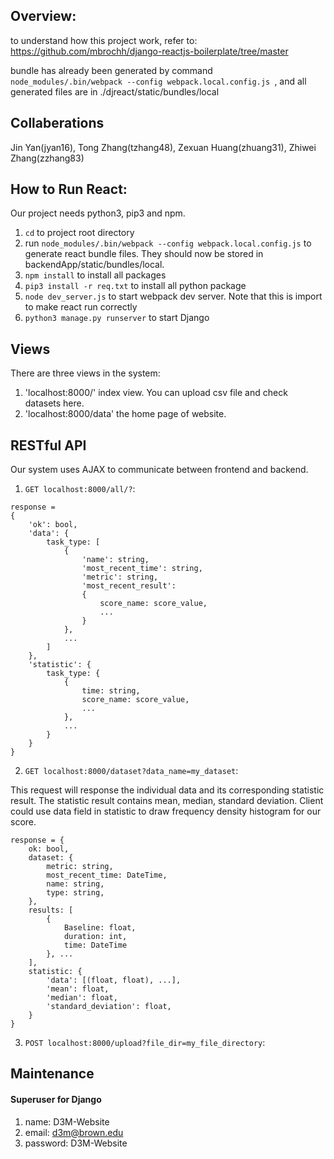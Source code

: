 ## Overview:
to understand how this project work, refer to:
https://github.com/mbrochh/django-reactjs-boilerplate/tree/master

bundle has already been generated by command `node_modules/.bin/webpack --config webpack.local.config.js
`, and all generated files are in ./djreact/static/bundles/local

## Collaberations
Jin Yan(jyan16), Tong Zhang(tzhang48), Zexuan Huang(zhuang31), Zhiwei Zhang(zzhang83)


## How to Run React:
Our project needs python3, pip3 and npm.

1. `cd` to project root directory
1. run `node_modules/.bin/webpack --config webpack.local.config.js` to generate react bundle files. They should now be
stored in backendApp/static/bundles/local.
1. `npm install` to install all packages
1. `pip3 install -r req.txt` to install all python package
1. `node dev_server.js` to start webpack dev server. Note that this is import to make react run correctly
1. `python3 manage.py runserver` to start Django

## Views
There are three views in the system:

1. 'localhost:8000/' index view. You can upload csv file and check datasets here.
1. 'localhost:8000/data' the home page of website.

## RESTful API
Our system uses AJAX to communicate between frontend and backend.


1. `GET localhost:8000/all/?`:

~~~~
response = 
{
    'ok': bool,
    'data': {
        task_type: [
            {
                'name': string,
                'most_recent_time': string,
                'metric': string,
                'most_recent_result': 
                {
                    score_name: score_value,
                    ...
                }
            }, 
            ...
        ]
    },
    'statistic': {
        task_type: {
            {
                time: string,
                score_name: score_value,
                ...
            },
            ...
        }
    }
}
~~~~

2. `GET localhost:8000/dataset?data_name=my_dataset`:

This request will response the individual data and its corresponding statistic result. The statistic result
contains mean, median, standard deviation. Client could use data field in statistic to draw frequency density histogram 
for our score.
~~~~
response = {
    ok: bool,
    dataset: {
        metric: string,
        most_recent_time: DateTime,
        name: string,
        type: string,
    },
    results: [
        {
            Baseline: float,
            duration: int,
            time: DateTime
        }, ...
    ],
    statistic: {
        'data': [(float, float), ...],
        'mean': float,
        'median': float,
        'standard_deviation': float,
    }
}
~~~~

3. `POST localhost:8000/upload?file_dir=my_file_directory`:


## Maintenance

#### Superuser for Django

1. name: D3M-Website
1. email: d3m@brown.edu
1. password: D3M-Website

















